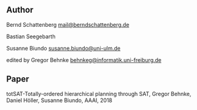 ## Author
Bernd Schattenberg <mail@berndschattenberg.de>
  
Bastian Seegebarth <no known mail>
  
Susanne Biundo <susanne.biundo@uni-ulm.de>
  
edited by Gregor Behnke <behnkeg@informatik.uni-freiburg.de>

## Paper
totSAT-Totally-ordered hierarchical planning through SAT, Gregor Behnke, Daniel Höller, Susanne Biundo, AAAI, 2018

